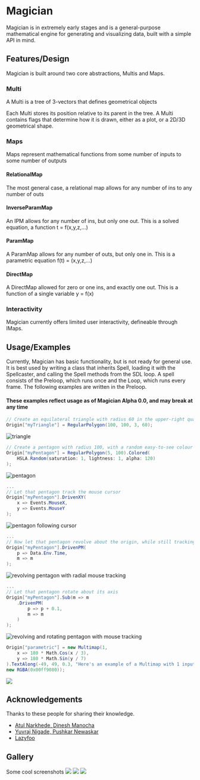 
# Magician

Magician is in extremely early stages and is a general-purpose mathematical engine for generating and visualizing data, built with a simple API in mind.


## Features/Design

Magician is built around two core abstractions, Multis and Maps.
### Multi
A Multi is a tree of 3-vectors that defines geometrical objects

Each Multi stores its position relative to its parent in the tree. A Multi contains flags that determine how it is drawn, either as a plot, or a 2D/3D geometrical shape.
### Maps
Maps represent mathematical functions from some number of inputs to some number of outputs
#### RelationalMap
The most general case, a relational map allows for any number of ins to any number of outs
#### InverseParamMap
An IPM allows for any number of ins, but only one out. This is a solved equation, a function t = f(x,y,z,...)
#### ParamMap
A ParamMap allows for any number of outs, but only one in. This is a parametric equation f(t) = (x,y,z,...)
#### DirectMap
A DirectMap allowed for zero or one ins, and exactly one out. This is a function of a single variable y = f(x)

### Interactivity
Magician currently offers limited user interactivity, defineable through IMaps.

## Usage/Examples
Currently, Magician has basic functionality, but is not ready for general use. It is best used by writing a class that inherits Spell, loading it with the Spellcaster, and calling the Spell methods from the SDL loop. A spell consists of the Preloop, which runs once and the Loop, which runs every frame. The following examples are written in the Preloop.
#### These examples reflect usage as of Magician Alpha 0.0, and may break at any time

```c#
// Create an equilateral triangle with radius 60 in the upper-right quadrant
Origin["myTriangle"] = RegularPolygon(100, 100, 3, 60);
```
![triangle](https://i.imgur.com/gv5u7XG.png)

```c#
// Create a pentagon with radius 100, with a random easy-to-see colour
Origin["myPentagon"] = RegularPolygon(5, 100).Colored(
    HSLA.Random(saturation: 1, lightness: 1, alpha: 120)
);
```
![pentagon](https://i.imgur.com/OR7v1Wb.png)
```c#
...
// Let that pentagon track the mouse cursor
Origin["myPentagon"].DrivenXY(
    x => Events.MouseX,
    y => Events.MouseY
);
```
![pentagon following cursor](https://i.imgur.com/Od9e0Ha.gif)
```c#
...
// Now let that pentagon revolve about the origin, while still tracking the mouse
Origin["myPentagon"].DrivenPM(
    p => Data.Env.Time,
    m => m
);
```
![revolving pentagon with radial mouse tracking](https://i.imgur.com/EyCAnaf.gif)
```c#
...
// Let that pentagon rotate about its axis
Origin["myPentagon"].Sub(m => m
    .DrivenPM(
        p => p + 0.1,
        m => m
    )
);
```
![revolving and rotating pentagon with mouse tracking](https://i.imgur.com/PkV7Uap.gif)

```c#
Origin["parametric"] = new Multimap(1,
    x => 180 * Math.Cos(x / 3),
    y => 180 * Math.Sin(y / 7)
).TextAlong(-49, 49, 0.3, "Here's an example of a Multimap with 1 input and two outputs being used to draw text parametrically",
new RGBA(0x00ff9080));
```

![](https://i.imgur.com/gha7jej.png)

## Acknowledgements

 Thanks to these people for sharing their knowledge.
 - [Atul Narkhede, Dinesh Manocha](http://gamma.cs.unc.edu/SEIDEL/)
 - [Yuvraj Nigade, Pushkar Newaskar](http://www.polygontriangulation.com/)
 - [Lazyfoo](https://lazyfoo.net/)


## Gallery
Some cool screenshots
![](https://i.imgur.com/7rM5V6s.png)
![](https://i.imgur.com/v1pMOMp.png)
![](https://i.imgur.com/2my6cn7.png)

